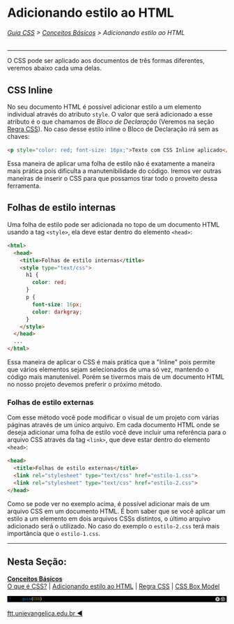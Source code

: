 # Adicionando estilo ao HTML
###### [Guia CSS](../README.md) > [Conceitos Básicos](./conceitos-basicos.md) > Adicionando estilo ao HTML
---

O CSS pode ser aplicado aos documentos de três formas diferentes, veremos abaixo cada uma delas.

## CSS Inline

No seu documento HTML é possível adicionar estilo a um elemento individual através do atributo `style`. O valor que será adicionado a esse atributo é o que chamamos de *Bloco de Declaração* (Veremos na seção [Regra CSS](./regra-css.md)). No caso desse estilo inline o Bloco de Declaração irá sem as chaves:

```html
<p style="color: red; font-size: 16px;">Texto com CSS Inline aplicado</p>
```

Essa maneira de aplicar uma folha de estilo não é exatamente a maneira mais prática pois dificulta a manutenibilidade do código. Iremos ver outras maneiras de inserir o CSS para que possamos tirar todo o proveito dessa ferramenta.

## Folhas de estilo internas

Uma folha de estilo pode ser adicionada no topo de um documento HTML usando a tag `<style>`, ela deve estar dentro do elemento `<head>`:

```html
<html>
  <head>
    <title>Folhas de estilo internas</title>
    <style type="text/css">
      h1 {
        color: red;
      }
      p {
        font-size: 16px;
        color: darkgray;
      }
    </style>
  </head>
  ...
</html>
```

Essa maneira de aplicar o CSS é mais prática que a "Inline" pois permite que vários elementos sejam selecionados de uma só vez, mantendo o código mais manutenível. Porém se tivermos mais de um documento HTML no nosso projeto devemos preferir o próximo método.

### Folhas de estilo externas

Com esse método você pode modificar o visual de um projeto com várias páginas através de um único arquivo. Em cada documento HTML onde se deseja adicionar uma folha de estilo você deve incluir uma referência para o arquivo CSS através da tag `<link>`, que deve estar dentro do elemento `<head>`:

```html
<head>
  <title>Folhas de estilo externas</title>
  <link rel="stylesheet" type="text/css" href="estilo-1.css">
  <link rel="stylesheet" type="text/css" href="estilo-2.css">
</head>
```

Como se pode ver no exemplo acima, é possível adicionar mais de um arquivo CSS em um documento HTML. É bom saber que se você aplicar um estilo a um elemento em dois arquivos CSSs distintos, o último arquivo adicionado será o utilizado. No caso do exemplo o `estilo-2.css` terá mais importância que o `estilo-1.css`. 
 
---
## Nesta Seção:
[**Conceitos Básicos**](./conceitos-basicos.md)  
[O que é CSS?](./o-que-e-css.md) | [Adicionando estilo ao HTML](./adicionando-estilo-ao-html.md) | [Regra CSS](./regra-css.md) | [CSS Box Model](./css-box-model.md)

<img src="../assets/guia-css-linha-horizontal.jpg">

[ftt.unievangelica.edu.br :arrow_backward:](http://ftt.unievangelica.edu.br)  
